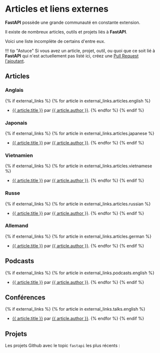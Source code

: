 # Articles et liens externes

**FastAPI** possède une grande communauté en constante extension.

Il existe de nombreux articles, outils et projets liés à **FastAPI**.

Voici une liste incomplète de certains d'entre eux.

!!! tip "Astuce"
    Si vous avez un article, projet, outil, ou quoi que ce soit lié à **FastAPI** qui n'est actuellement pas listé ici, créez une <a href="https://github.com/tiangolo/fastapi/edit/master/docs/en/data/external_links.yml" class="external-link" target="_blank">Pull Request l'ajoutant</a>.

## Articles

### Anglais

{% if external_links %}
{% for article in external_links.articles.english %}

* <a href="{{ article.link }}" class="external-link" target="_blank">{{ article.title }}</a> par <a href="{{ article.author_link }}" class="external-link" target="_blank">{{ article.author }}</a>.
{% endfor %}
{% endif %}

### Japonais

{% if external_links %}
{% for article in external_links.articles.japanese %}

* <a href="{{ article.link }}" class="external-link" target="_blank">{{ article.title }}</a> par <a href="{{ article.author_link }}" class="external-link" target="_blank">{{ article.author }}</a>.
{% endfor %}
{% endif %}

### Vietnamien

{% if external_links %}
{% for article in external_links.articles.vietnamese %}

* <a href="{{ article.link }}" class="external-link" target="_blank">{{ article.title }}</a> par <a href="{{ article.author_link }}" class="external-link" target="_blank">{{ article.author }}</a>.
{% endfor %}
{% endif %}

### Russe

{% if external_links %}
{% for article in external_links.articles.russian %}

* <a href="{{ article.link }}" class="external-link" target="_blank">{{ article.title }}</a> par <a href="{{ article.author_link }}" class="external-link" target="_blank">{{ article.author }}</a>.
{% endfor %}
{% endif %}

### Allemand

{% if external_links %}
{% for article in external_links.articles.german %}

* <a href="{{ article.link }}" class="external-link" target="_blank">{{ article.title }}</a> par <a href="{{ article.author_link }}" class="external-link" target="_blank">{{ article.author }}</a>.
{% endfor %}
{% endif %}

## Podcasts

{% if external_links %}
{% for article in external_links.podcasts.english %}

* <a href="{{ article.link }}" class="external-link" target="_blank">{{ article.title }}</a> par <a href="{{ article.author_link }}" class="external-link" target="_blank">{{ article.author }}</a>.
{% endfor %}
{% endif %}

## Conférences

{% if external_links %}
{% for article in external_links.talks.english %}

* <a href="{{ article.link }}" class="external-link" target="_blank">{{ article.title }}</a> par <a href="{{ article.author_link }}" class="external-link" target="_blank">{{ article.author }}</a>.
{% endfor %}
{% endif %}

## Projets

Les projets Github avec le topic `fastapi` les plus récents :

<div class="github-topic-projects">
</div>
